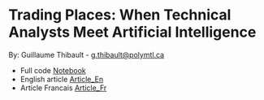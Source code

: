 # Trading Places: When Technical Analysts Meet Artificial Intelligence
By:  Guillaume Thibault - g.thibault@polymtl.ca

* Full code [Notebook](notebook.ipynb)
* English article [Article_En](Article_En.ipynb)
* Article Francais [Article_Fr](Article_Fr.ipynb)
